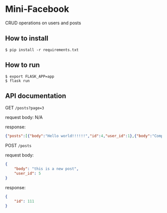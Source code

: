 # Mini-Facebook

CRUD operations on users and posts

## How to install
```
$ pip install -r requirements.txt
```

## How to run
```
$ export FLASK_APP=app 
$ flask run
```

## API documentation
GET `/posts?page=3`

request body: N/A

response:
```json
{"posts":[{"body":"Hello world!!!!!!","id":4,"user_id":1},{"body":"Complex is better than complicated.","id":6,"user_id":4},{"body":"There should be one-- and preferably only one --obvious way to do it.","id":7,"user_id":10},{"body":"Namespaces are one honking great idea -- let's do more of those!","id":8,"user_id":10},{"body":"If the implementation is easy to explain, it may be a good idea.","id":9,"user_id":5}],"total":108}

```

POST `/posts`

request body:
```json
{
    "body": "this is a new post",
    "user_id": 5
}
```
response:
```json
{
    "id": 111
}
```